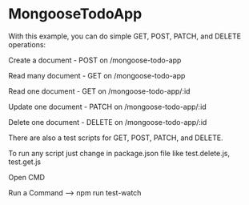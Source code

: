# MongooseTodoApp

With this example, you can do simple GET, POST, PATCH, and DELETE operations:

Create a document - POST on /mongoose-todo-app  

Read many document - GET on /mongoose-todo-app  

Read one document - GET on /mongoose-todo-app/:id 

Update one document - PATCH on /mongoose-todo-app/:id 

Delete one document - DELETE on /mongoose-todo-app/:id

There are also a test scripts for  GET, POST, PATCH, and DELETE.

To run any script just change in package.json file like test.delete.js, test.get.js

Open CMD

Run a Command -->  npm run test-watch

